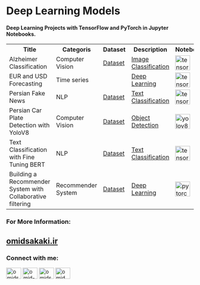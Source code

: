 <h1 align="left">Deep Learning Models</h1>
<h4 align="left">Deep Learning Projects with TensorFlow and PyTorch in Jupyter Notebooks.</h4>
<p align="left">
 <table>
  <tr>
    <th>Title</th>
    <th>Categoris</th>
    <th>Dataset</th>
   <th>Description</th>
   <th>Notebooks</th>
  </tr>
  <tr>
    <td>Alzheimer Classification</td>
    <td>Computer Vision</td>
   <td><a href="https://www.kaggle.com/datasets/uraninjo/augmented-alzheimer-mri-dataset" target="_blank" rel="noreferrer">Dataset</a></td>
   <td><a href="https://omidsakaki.ir/projects/1" target="_blank" rel="noreferrer">Image Classification</a></td>
   <td><a href="https://github.com/omid-sakaki-ghazvini/Projects/blob/main/Alzheimer_prj.ipynb" target="_blank" rel="noreferrer"> <img src="https://www.vectorlogo.zone/logos/tensorflow/tensorflow-icon.svg" alt="tensorflow" width="40" height="40"/> </a></td>
  </tr>
  <tr>
    <td>EUR and USD Forecasting</td>
    <td>Time series</td>
   <td><a href="" target="_blank" rel="noreferrer"></a></td>
   <td><a href="https://omidsakaki.ir/projects/3" target="_blank" rel="noreferrer">Deep Learning</a></td>
   <td><a href="https://github.com/omid-sakaki-ghazvini/Projects/blob/main/EUR_USD_final.ipynb" target="_blank" rel="noreferrer"> <img src="https://www.vectorlogo.zone/logos/tensorflow/tensorflow-icon.svg" alt="tensorflow" width="40" height="40"/> </a></td>
  </tr>
  <tr>
    <td>Persian Fake News</td>
    <td>NLP</td>
   <td><a href="https://www.kaggle.com/datasets/omidsakaki1370/persian-fake-corona-news" target="_blank" rel="noreferrer">Dataset</a></td>
   <td><a href="https://omidsakaki.ir/projects/4" target="_blank" rel="noreferrer">Text Classification</a></td>
   <td><a href="https://github.com/omid-sakaki-ghazvini/Projects/blob/main/Persian_Fake_News.ipynb" target="_blank" rel="noreferrer"> <img src="https://www.vectorlogo.zone/logos/tensorflow/tensorflow-icon.svg" alt="tensorflow" width="40" height="40"/> </a></td>
  </tr>
   <tr>
    <td>Persian Car Plate Detection with YoloV8</td>
    <td>Computer Vision</td>
   <td><a href="https://www.kaggle.com/datasets/omidsakaki1370/persian-car-plate" target="_blank" rel="noreferrer">Dataset</a></td>
   <td><a href="https://omidsakaki.ir/projects/5" target="_blank" rel="noreferrer">Object Detection</a></td>
   <td><a href="https://github.com/omid-sakaki-ghazvini/Projects/blob/main/persian_car_plate.ipynb" target="_blank" rel="noreferrer"> <img src="https://svgmix.com/item/yKRBVM/yolo" alt="yolov8" width="40" height="40"/> </a></td>
  </tr>
   <tr>
    <td>Text Classification with Fine Tuning BERT</td>
    <td>NLP</td>
   <td><a href="https://www.kaggle.com/datasets/jagathratchakan/indian-airlines-customer-reviews" target="_blank" rel="noreferrer">Dataset</a></td>
   <td><a href="https://omidsakaki.ir/projects/6" target="_blank" rel="noreferrer">Text Classification</a></td>
   <td><a href="https://github.com/omid-sakaki-ghazvini/Projects/blob/main/Classification_with_FineTuning_BERT.ipynb" target="_blank" rel="noreferrer"> <img src="https://www.vectorlogo.zone/logos/tensorflow/tensorflow-icon.svg" alt="tensorflow" width="40" height="40"/> </a></td>
  </tr>
  <tr>
    <td>Building a Recommender System with Collaborative filtering</td>
    <td>Recommender System</td>
   <td><a href="https://www.kaggle.com/datasets/mohamedbakhet/amazon-books-reviews" target="_blank" rel="noreferrer">Dataset</a></td>
   <td><a href="https://omidsakaki.ir/projects/21" target="_blank" rel="noreferrer">Deep Learning</a></td>
   <td><a href="https://github.com/omid-sakaki-ghazvini/Projects/blob/main/Building%20a%20Recommender%20System%20with%20PyTorch.ipynb" target="_blank" rel="noreferrer"> <img src="https://www.vectorlogo.zone/logos/pytorch/pytorch-icon.svg" alt="pytorch" width="40" height="40"/> </a></td>
  </tr>
 </table>
 </p>

<h3 align="left">For More Information:</h3>
<p align="left">
  <h2 align="left">
  <a href="https://omidsakaki.ir/Projects" target="blank">omidsakaki.ir</a>
  </h2>
</p>

<h3 align="left">Connect with me:</h3>
<p align="left">
<a href="https://twitter.com/omidsakaki" target="blank"><img align="center" src="https://raw.githubusercontent.com/rahuldkjain/github-profile-readme-generator/master/src/images/icons/Social/twitter.svg" alt="omidsakaki" height="30" width="40" /></a>
<a href="https://linkedin.com/in/omid-sakaki-ghazvini-378687217" target="blank"><img align="center" src="https://raw.githubusercontent.com/rahuldkjain/github-profile-readme-generator/master/src/images/icons/Social/linked-in-alt.svg" alt="omid-sakaki-ghazvini-378687217" height="30" width="40" /></a>
 <a href="https://kaggle.com/omidsakaki1370" target="blank"><img align="center" src="https://raw.githubusercontent.com/rahuldkjain/github-profile-readme-generator/master/src/images/icons/Social/kaggle.svg" alt="omidsakaki1370" height="30" width="40" /></a>
<a href="https://instagram.com/omid_sakaki_ghazvini" target="blank"><img align="center" src="https://raw.githubusercontent.com/rahuldkjain/github-profile-readme-generator/master/src/images/icons/Social/instagram.svg" alt="omid_sakaki_ghazvini" height="30" width="40" /></a>
</p>
